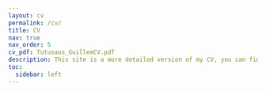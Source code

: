 ```yaml
---
layout: cv
permalink: /cv/
title: CV
nav: true
nav_order: 5
cv_pdf: Tutusaus_GuillemCV.pdf
description: This site is a more detailed version of my CV, you can find from basic information up to references and projects. You can scroll down to learn more or download the pdf version.
toc:
  sidebar: left
---
```

